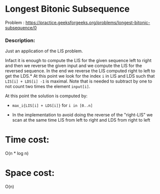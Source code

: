 # Longest Bitonic Subsequence
Problem : https://practice.geeksforgeeks.org/problems/longest-bitonic-subsequence/0

### Description:
Just an application of the LIS problem. 

Infact it is enough to compute the LIS for the given sequence left to right and then we reverse the given input and we compute the LIS for the reversed sequence. In the end we reverse the LIS computed right to left to get the LDS.*
At this point we look for the index `i` in LIS and LDS such that `LIS[i] + LDS[i] -1` is maximal.
Note that is needed to subtract by one to not count two times the element `input[i]`.

At this point the solution is computed by: 
- `max_i{LIS[i] + LDS[i]}` for `i in [0..n]`

* In the implementation to avoid doing the reverse of the "right-LIS" we scan at the same time LIS from left to right and LDS from right to left
# Time cost:
O(n * log n) 
# Space cost:
O(n)